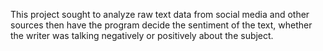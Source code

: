 This project sought to analyze raw text data from social media and other sources then have the program decide the sentiment of the text, whether the writer was talking negatively or positively about the subject.
